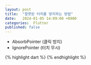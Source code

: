```yaml
---
layout: post
title:  "잘못된 터치를 방지하는 방법"
date:   2024-01-05 14:09:00 +0900
categories:  Flutter
published: false
---
```


- AbsorbPointer (클릭 방지)
- IgnorePointer (터치 무시)

{% highlight dart %}
{% endhighlight %}